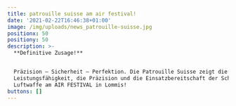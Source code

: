 ```yaml
---
title: patrouille suisse am air festival!
date: '2021-02-22T16:46:38+01:00'
image: /img/uploads/news_patrouille-suisse.jpg
positionx: 50
positiony: 50
description: >-
  **Definitive Zusage!**


  Präzision – Sicherheit – Perfektion. Die Patrouille Suisse zeigt die
  Leistungsfähigkeit, die Präzision und die Einsatzbereitschaft der Schweizer
  Luftwaffe am AIR FESTIVAL in Lommis!
buttons: []
---
```


